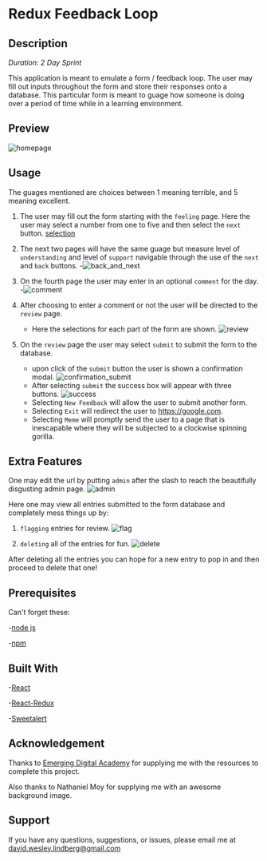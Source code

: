 # Redux Feedback Loop

## Description

_Duration: 2 Day Sprint_

This application is meant to emulate a form / feedback loop. The user may fill out inputs throughout the form and store their responses onto a database. This particular form is meant to guage how someone is doing over a period of time while in a learning environment. 

## Preview

![homepage](images/homescreen.png)

## Usage

The guages mentioned are choices between 1 meaning terrible, and 5 meaning excellent.

1. The user may fill out the form starting with the `feeling` page. Here the user may select a number from one to five and then     select the `next` button.
    [selection](images/selection.png)

2. The next two pages will have the same guage but measure level of `understanding` and level of `support` navigable through the use of the `next` and `back` buttons.
-![back_and_next](images/back-and-next.png)

3. On the fourth page the user may enter in an optional `comment` for the day.
-![comment](images/comments.png)

4. After choosing to enter a comment or not the user will be directed to the `review` page.
    - Here the selections for each part of the form are shown.
    ![review](images/feedback-review.png)

5. On the `review` page the user may select `submit` to submit the form to the database.
    - upon click of the `submit` button the user is shown a confirmation modal.
    ![confirmation_submit](images/submit.png)
    - After selecting `submit` the success box will appear with three buttons.
    ![success](images/success.png)
    - Selecting `New Feedback` will allow the user to submit another form.
    - Selecting `Exit` will redirect the user to https://google.com.
    - Selecting `Meme` will promptly send the user to a page that is inescapable where they will be subjected to a clockwise spinning gorilla.

## Extra Features

One may edit the url by putting `admin` after the slash to reach the beautifully disgusting admin page.
![admin](images/admin%20page.png)

Here one may view all entries submitted to the form database and completely mess things up by:
1. `flagging` entries for review.
    ![flag](images/flag-feedback.png)

2. `deleting` all of the entries for fun.
    ![delete](images/warning.png)

After deleting all the entries you can hope for a new entry to pop in and then proceed to delete that one!

## Prerequisites

Can't forget these:

-[node js](https://nodejs.org/en/)

-[npm](https://docs.npmjs.com/)


## Built With

-[React](https://reactjs.org/)

-[React-Redux](https://react-redux.js.org/)

-[Sweetalert](https://sweetalert.js.org/)


## Acknowledgement
Thanks to [Emerging Digital Academy](https://emergingacademy.org/) for supplying me with the resources to complete this project.

Also thanks to Nathaniel Moy for supplying me with an awesome background image.

## Support
If you have any questions, suggestions, or issues, please email me at [david.wesley.lindberg@gmail.com](www.google.com)